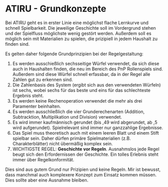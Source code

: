 # ATIRU - Grundkonzepte

Bei ATIRU geht es in erster Linie eine möglichst flache Lernkurve und schnell Spielbarkeit. Die jeweilige Geschichte soll im Vordergrund stehen und der Spielfluss möglichste wenig gestört werden. Außerdem soll es möglich sein mit Materialien zu spielen, die prizipiell in jedem Haushalt zu finden sind.

Es gelten daher folgende Grundprinzipien bei der Regelgestaltung:

1. Es werden ausschießlich sechsseitige Würfel verwendet, da sich diese auch in Haushalten finden, die neu im Bereich des PnP Rollenspiels sind. Außerdem sind diese Würfel schnell erfassbar, da in der Regel alle Zahlen gut zu erkennen sind.
2. Die Zahlenbasis des System (ergibt sich aus den verwendeten Würfeln) ist sechs, wobei sechs für das beste und eins für das schlechteste Ergebnis steht.
3. Es werden keine Rechenoperation verwendet die mehr als drei Paramenter beinhalten.
4. Es werden ausschließlich die vier Grunderechenarten (Addition, Subtracktion, Multiplikation und Division) verwendet.
5. Es wird immer kaufmännisch gerundet (bis ,49 wird abgerundet, ab ,5 wird aufgerundet). Spielrelevant sind immer nur ganzzahlige Ergebnisse.
6. Das Spiel muss theoretisch auch mit einem leeren Blatt und einem Stift spielbar sein. Daher dürfen primäre Spielmaterialien (z.B. Charakterblätter) nicht übermäßig komplex sein.
7. WICHTIGSTE REGEL: **Geschichte vor Regeln**. Ausnahmslos jede Regel beugt sich den Erfordernissen der Geschichte. Ein tolles Erlebnis steht immer über Regelkonformität.

Dies sind aus gutem Grund nur Prizipien und keine Regeln. Mir ist bewusst, dass manchmal auch komplexere Konzept zum Einsatz kommen müssen. Dies sollte aber eine Ausnahme bleiben.

